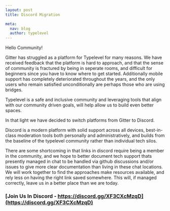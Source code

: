 ```yaml
---
layout: post
title: Discord Migration

meta:
  nav: blog
  author: typelevel
---
```


Hello Community!

Gitter has struggled as a platform for Typelevel for many reasons. We have received feedback that the platform is hard to approach,
and that the sense of community is fractured by being in seperate rooms, and difficult for beginners since you have to know where to get started.
Additionally mobile support has completely deteriorated throughout the years,
and the only users who remain satisfied unconditionally are perhaps those who are using bridges.

Typelevel is a safe and inclusive community and leveraging tools that align with our community driven goals, will help allow us to build even better spaces.

In that light we have decided to switch platforms from Gitter to Discord. 

Discord is a modern platform with solid support across all devices, 
best-in-class moderation tools both personally and administratively, and builds from the baseline of the typelevel community rather than individual tech silos.

There are some shortcoming in that links in discord require being a member in the community, and we hope to better document tech support thats presently managed
in chat to be handled via github discussions and/or issues to give more clear documentation than living in these chat locations.
We will work together to find the approaches make resources available, and rely less on having the right link saved somewhere. 
This will, if managed correctly, leave us in a better place than we are today.

### [Join Us In Discord - https://discord.gg/XF3CXcMzqD](https://discord.gg/XF3CXcMzqD)
